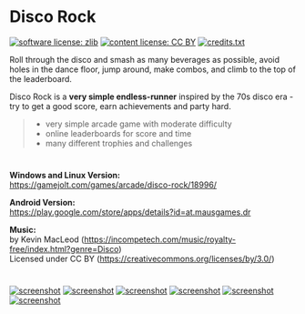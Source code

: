 # Disco Rock

[![software license: zlib](material/readme/badge_license_software.svg)](LICENSE.txt)
[![content license: CC BY](material/readme/badge_license_content.svg)](https://creativecommons.org/licenses/by/4.0/)
[![credits.txt](material/readme/badge_credits.svg)](executable/data/credits.txt)

Roll through the disco and smash as many beverages as possible, avoid holes in the dance floor, jump around, make combos, and climb to the top of the leaderboard.

Disco Rock is a **very simple endless-runner** inspired by the 70s disco era - try to get a good score, earn achievements and party hard.

> - very simple arcade game with moderate difficulty
> - online leaderboards for score and time
> - many different trophies and challenges

#

**Windows and Linux Version:**  
<https://gamejolt.com/games/arcade/disco-rock/18996/>

**Android Version:**  
<https://play.google.com/store/apps/details?id=at.mausgames.dr>

**Music:**  
by Kevin MacLeod (<https://incompetech.com/music/royalty-free/index.html?genre=Disco>)  
Licensed under CC BY (<https://creativecommons.org/licenses/by/3.0/>)

#

[![screenshot](material/readme/image_youtube.jpg)](https://www.youtube.com/watch?v=mwvx5O8c-mQ)
[![screenshot](material/screenshots/dr_screen_new_006t.jpg)](material/screenshots/dr_screen_new_006.jpg?raw=true)
[![screenshot](material/screenshots/dr_screen_new_007t.jpg)](material/screenshots/dr_screen_new_007.jpg?raw=true)
[![screenshot](material/screenshots/dr_screen_new_008t.jpg)](material/screenshots/dr_screen_new_008.jpg?raw=true)
[![screenshot](material/screenshots/dr_screen_new_009t.jpg)](material/screenshots/dr_screen_new_009.jpg?raw=true)
[![screenshot](material/screenshots/dr_screen_new_010t.jpg)](material/screenshots/dr_screen_new_010.jpg?raw=true)